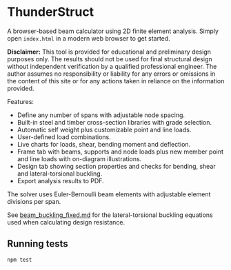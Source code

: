 # ThunderStruct

A browser-based beam calculator using 2D finite element analysis. Simply open
`index.html` in a modern web browser to get started.

**Disclaimer:** This tool is provided for educational and preliminary design purposes only. The results should not be used for final structural design without independent verification by a qualified professional engineer. The author assumes no responsibility or liability for any errors or omissions in the content of this site or for any actions taken in reliance on the information provided.

Features:
- Define any number of spans with adjustable node spacing.
- Built-in steel and timber cross-section libraries with grade selection.
- Automatic self weight plus customizable point and line loads.
- User-defined load combinations.
- Live charts for loads, shear, bending moment and deflection.
- Frame tab with beams, supports and node loads plus new member point and line loads with on-diagram illustrations.
- Design tab showing section properties and checks for bending, shear and lateral-torsional buckling.
- Export analysis results to PDF.

The solver uses Euler-Bernoulli beam elements with adjustable element divisions per span.

See [beam_buckling_fixed.md](beam_buckling_fixed.md) for the lateral-torsional buckling equations used when calculating design resistance.

## Running tests

```
npm test
```


